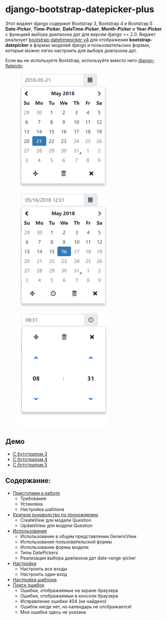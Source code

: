 # django-bootstrap-datepicker-plus

Этот виджет django содержит Bootstrap 3, Bootstrap 4 и Bootstrap 5 **Date-Picker**, **Time-Picker**, **DateTime-Picker**, **Month-Picker** и **Year-Picker** с функцией выбора диапазона дат для версии django >= 2.0. Виджет реализует [bootstrap-datetimepicker v4](https://getdatepicker.com/4/) для отображения **bootstrap-datepicker** в формах моделей django и пользовательских формах, которые можно легко настроить для выбора диапазона дат.

Если вы не используете Bootstrap, используйте вместо него [django-flatpickr](https://github.com/monim67/django-flatpickr).

<figure><img src="../../.gitbook/assets/date-picker.png" alt=""><figcaption></figcaption></figure>

<figure><img src="../../.gitbook/assets/datetime-picker.png" alt=""><figcaption></figcaption></figure>

<figure><img src="../../.gitbook/assets/time-picker.png" alt=""><figcaption></figcaption></figure>

## Демо

* [С бутстрапом 3](https://monim67.github.io/django-bootstrap-datepicker-plus/demo/bootstrap3/)
* [С бутстрапом 4](https://monim67.github.io/django-bootstrap-datepicker-plus/demo/bootstrap4/)
* [С бутстрапом 5](https://monim67.github.io/django-bootstrap-datepicker-plus/demo/bootstrap5/)

## Содержание:

* [Приступаем к работе](pristupaem-k-rabote.md)
  * Требования
  * Установка
  * Настройка шаблона
* [Краткое руководство по прохождению](kratkoe-rukovodstvo.md)
  * CreateView для модели Question
  * UpdateView для модели Question
* [Использование](ispolzovanie.md)
  * Использование в общем представлении GenericView
  * Использование пользовательской формы
  * Использование формы модели
  * Типы DatePickers
  * Реализация выбора диапазона дат date-range-picker
* [Настройка](nastroika.md)
  * Настроить все входы
  * Настроить один вход
* [Настройка шаблона](nastroika-shablona.md)
* [Поиск ошибок](poisk-oshibok.md)
  * Ошибки, отображаемые на экране браузера
  * Ошибки, отображаемые в консоли браузера
  * Исправление ошибки 404 (не найдено)
  * Ошибок нигде нет, но календарь не отображается!
  * Моя ошибка здесь не указана
